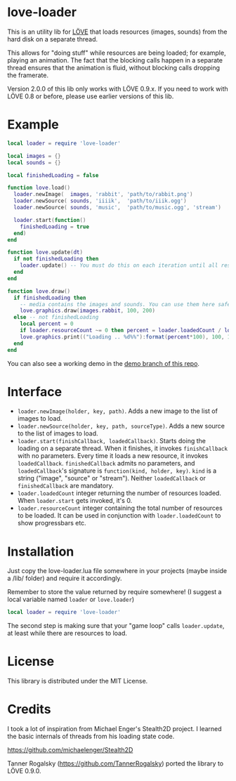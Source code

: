 love-loader
===========

This is an utility lib for [LÖVE](http://love2d.org) that loads
resources (images, sounds) from the hard disk on a separate thread.

This allows for "doing stuff" while resources are being loaded; for
example, playing an animation. The fact that the blocking calls happen
in a separate thread ensures that the animation is fluid, without
blocking calls dropping the framerate.

Version 2.0.0 of this lib only works with LÖVE 0.9.x. If you need to
work with LÖVE 0.8 or before, please use earlier versions of this lib.

Example
=======

```lua
local loader = require 'love-loader'

local images = {}
local sounds = {}

local finishedLoading = false

function love.load()
  loader.newImage(  images, 'rabbit', 'path/to/rabbit.png')
  loader.newSource( sounds, 'iiiik',  'path/to/iiik.ogg')
  loader.newSource( sounds, 'music',  'path/to/music.ogg', 'stream')

  loader.start(function()
    finishedLoading = true
  end)
end

function love.update(dt)
  if not finishedLoading then
    loader.update() -- You must do this on each iteration until all resources are loaded
  end
end

function love.draw()
  if finishedLoading then
    -- media contains the images and sounds. You can use them here safely now.
    love.graphics.draw(images.rabbit, 100, 200)
  else -- not finishedLoading
    local percent = 0
    if loader.resourceCount ~= 0 then percent = loader.loadedCount / loader.resourceCount end
    love.graphics.print(("Loading .. %d%%"):format(percent*100), 100, 100)
  end
end
```

You can also see a working demo in the
[demo branch of this repo](https://github.com/kikito/love-loader/tree/demo).

Interface
=========

* `loader.newImage(holder, key, path)`. Adds a new image to the list
  of images to load.
* `loader.newSource(holder, key, path, sourceType)`. Adds a new source
  to the list of images to load.
* `loader.start(finishCallback, loadedCallback)`. Starts doing the
  loading on a separate thread. When it finishes, it invokes
  `finishCallback` with no parameters. Every time it loads a new
  resource, it invokes `loadedCallback`. `finishedCallback` admits no
  parameters, and `loadedCallback`'s signature is
  `function(kind, holder, key)`. `kind` is a string ("image", "source"
  or "stream"). Neither `loadedCallback` or `finishedCallback` are
  mandatory.
* `loader.loadedCount` integer returning the number of resources
  loaded. When `loader.start` gets invoked, it's 0.
* `loader.resourceCount` integer containing the total number of
  resources to be loaded. It can be used in conjunction with
  `loader.loadedCount` to show progressbars etc.

Installation
============

Just copy the love-loader.lua file somewhere in your projects (maybe
inside a /lib/ folder) and require it accordingly.

Remember to store the value returned by require somewhere! (I suggest a
local variable named `loader` or `love.loader`)

```lua
local loader = require 'love-loader'
```

The second step is making sure that your "game loop" calls
`loader.update`, at least while there are resources to load.

License
=======

This library is distributed under the MIT License.

Credits
=======

I took a lot of inspiration from Michael Enger's Stealth2D project. I
learned the basic internals of threads from his loading state code.

https://github.com/michaelenger/Stealth2D

Tanner Rogalsky (https://github.com/TannerRogalsky) ported the library
to LÖVE 0.9.0.
